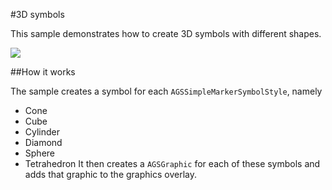 #3D symbols

This sample demonstrates how to create 3D symbols with different shapes.

![](image1.png)

##How it works

The sample creates a symbol for each `AGSSimpleMarkerSymbolStyle`, namely
- Cone
- Cube
- Cylinder
- Diamond
- Sphere
- Tetrahedron
It then creates a `AGSGraphic` for each of these symbols and adds that graphic to the graphics overlay.